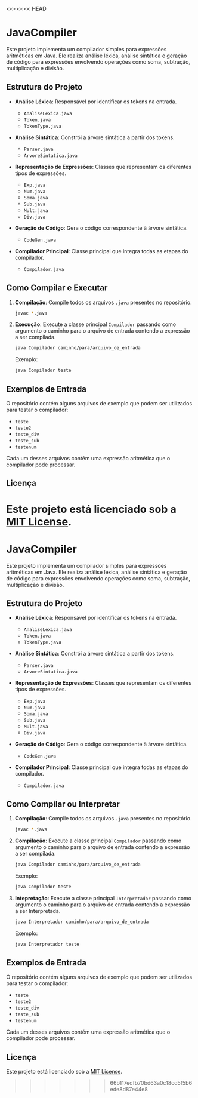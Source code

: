 <<<<<<< HEAD

# JavaCompiler

Este projeto implementa um compilador simples para expressões aritméticas em Java.
Ele realiza análise léxica, análise sintática e geração de código para expressões envolvendo operações como soma, subtração, multiplicação e divisão.

## Estrutura do Projeto

- **Análise Léxica**: Responsável por identificar os tokens na entrada.
  - `AnaliseLexica.java`
  - `Token.java`
  - `TokenType.java`

- **Análise Sintática**: Constrói a árvore sintática a partir dos tokens.
  - `Parser.java`
  - `ArvoreSintatica.java`

- **Representação de Expressões**: Classes que representam os diferentes tipos de expressões.
  - `Exp.java`
  - `Num.java`
  - `Soma.java`
  - `Sub.java`
  - `Mult.java`
  - `Div.java`

- **Geração de Código**: Gera o código correspondente à árvore sintática.
  - `CodeGen.java`

- **Compilador Principal**: Classe principal que integra todas as etapas do compilador.
  - `Compilador.java`

## Como Compilar e Executar

1. **Compilação**: Compile todos os arquivos `.java` presentes no repositório.

   ```bash
   javac *.java
   ```

2. **Execução**: Execute a classe principal `Compilador` passando como argumento o caminho para o arquivo de entrada contendo a expressão a ser compilada.

   ```bash
   java Compilador caminho/para/arquivo_de_entrada
   ```

   Exemplo:

   ```bash
   java Compilador teste
   ```

## Exemplos de Entrada

O repositório contém alguns arquivos de exemplo que podem ser utilizados para testar o compilador:

- `teste`
- `teste2`
- `teste_div`
- `teste_sub`
- `testenum`

Cada um desses arquivos contém uma expressão aritmética que o compilador pode processar.

## Licença

Este projeto está licenciado sob a [MIT License](LICENSE).
=======

# JavaCompiler

Este projeto implementa um compilador simples para expressões aritméticas em Java.
Ele realiza análise léxica, análise sintática e geração de código para expressões envolvendo operações como soma, subtração, multiplicação e divisão.

## Estrutura do Projeto

- **Análise Léxica**: Responsável por identificar os tokens na entrada.
  - `AnaliseLexica.java`
  - `Token.java`
  - `TokenType.java`

- **Análise Sintática**: Constrói a árvore sintática a partir dos tokens.
  - `Parser.java`
  - `ArvoreSintatica.java`

- **Representação de Expressões**: Classes que representam os diferentes tipos de expressões.
  - `Exp.java`
  - `Num.java`
  - `Soma.java`
  - `Sub.java`
  - `Mult.java`
  - `Div.java`

- **Geração de Código**: Gera o código correspondente à árvore sintática.
  - `CodeGen.java`

- **Compilador Principal**: Classe principal que integra todas as etapas do compilador.
  - `Compilador.java`

## Como Compilar ou Interpretar

1. **Compilação**: Compile todos os arquivos `.java` presentes no repositório.

   ```bash
   javac *.java
   ```

2. **Compilação**: Execute a classe principal `Compilador` passando como argumento o caminho para o arquivo de entrada contendo a expressão a ser compilada.

   ```bash
   java Compilador caminho/para/arquivo_de_entrada
   ```

   Exemplo:

   ```bash
   java Compilador teste
   ```

3. **Intepretação**: Execute a classe principal `Interpretador` passando como argumento o caminho para o arquivo de entrada contendo a expressão a ser Interpretada.

   ```bash
   java Interpretador caminho/para/arquivo_de_entrada
   ```

   Exemplo:

   ```bash
   java Interpretador teste
   ```
   
## Exemplos de Entrada

O repositório contém alguns arquivos de exemplo que podem ser utilizados para testar o compilador:

- `teste`
- `teste2`
- `teste_div`
- `teste_sub`
- `testenum`

Cada um desses arquivos contém uma expressão aritmética que o compilador pode processar.

## Licença

Este projeto está licenciado sob a [MIT License](LICENSE).
>>>>>>> 66b117edfb70bd63a0c18cd5f5b6ede8d87e44e8
